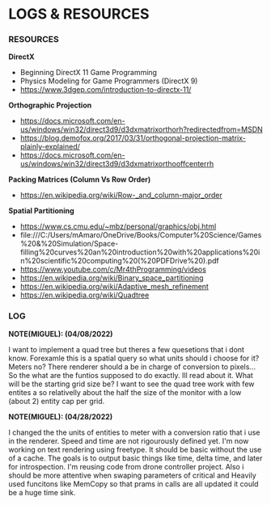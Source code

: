 # LOGS & RESOURCES

### RESOURCES

**DirectX**
* Beginning DirectX 11 Game Programming
* Physics Modeling for Game Programmers (DirectX 9)
* https://www.3dgep.com/introduction-to-directx-11/

**Orthographic Projection**
* https://docs.microsoft.com/en-us/windows/win32/direct3d9/d3dxmatrixorthorh?redirectedfrom=MSDN
* https://blog.demofox.org/2017/03/31/orthogonal-projection-matrix-plainly-explained/
* https://docs.microsoft.com/en-us/windows/win32/direct3d9/d3dxmatrixorthooffcenterrh

**Packing Matrices (Column Vs Row Order)**
* https://en.wikipedia.org/wiki/Row-_and_column-major_order

**Spatial Partitioning**
* https://www.cs.cmu.edu/~mbz/personal/graphics/obj.html
* file:///C:/Users/mAmaro/OneDrive/Books/Computer%20Science/Games%20&%20Simulation/Space-filling%20curves%20an%20introduction%20with%20applications%20in%20scientific%20computing%20(%20PDFDrive%20).pdf
* https://www.youtube.com/c/Mr4thProgramming/videos
* https://en.wikipedia.org/wiki/Binary_space_partitioning
* https://en.wikipedia.org/wiki/Adaptive_mesh_refinement
* https://en.wikipedia.org/wiki/Quadtree

### LOG

**NOTE(MIGUEL): (04/08/2022)**

I want to implement a quad tree but theres a few quesetions that i dont know.
Forexamle this is a spatial query so what units should i choose for it? Meters no?
There renderer should a be in charge of conversion to pixels... So the what are the
funtios supposed to do exactly. Ill read about it. What will be the starting grid size be?
I want to see the quad tree work with few entites a so relativelly about the half the size of the 
monitor with a low (about 2) entity cap per grid.


**NOTE(MIGUEL): (04/28/2022)**

I changed the the units of entities to meter with a conversion ratio that i use in the renderer.
Speed and time are not rigourously defined yet. I'm now working on text rendering using freetype.
It should be basic without the use of a cache. The goals is to output basic things like time, delta time,
and later for introspection. I'm reusing code from drone controller project. Also i should be more attentive when
swaping parameters of critical and Heavily used funcitons like MemCopy so that prams in calls are all
updated it could be a huge time sink.

